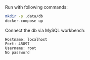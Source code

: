 Run with following commands:

```bash
mkdir -p .data/db
docker-compose up
```

Connect the db via MySQL workbench:

```
Hostname: localhost
Port: 48897
Username: root
No password
```